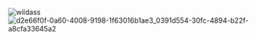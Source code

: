 ![wildass](https://github.com/user-attachments/assets/bad84217-860c-48fd-a635-f9c5bf34935d) ![d2e66f0f-0a60-4008-9198-1f63016b1ae3_0391d554-30fc-4894-b22f-a8cfa33645a2](https://github.com/user-attachments/assets/75d4944d-2212-4f1d-b19d-b7a59c3263a0)

<!--
**Storinob/Storinob** is a ✨ _special_ ✨ repository because its `README.md` (this file) appears on your GitHub profile.

Here are some ideas to get you started:

- 🔭 I’m currently working on ...
- 🌱 I’m currently learning ...
- 👯 I’m looking to collaborate on ...
- 🤔 I’m looking for help with ...
- 💬 Ask me about ...
- 📫 How to reach me: ...
- 😄 Pronouns: ...
- ⚡ Fun fact: ...
-->
